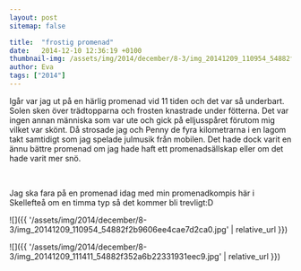 ```yaml
---
layout: post
sitemap: false

title:  "frostig promenad"
date:   2014-12-10 12:36:19 +0100
thumbnail-img: /assets/img/2014/december/8-3/img_20141209_110954_54882f2b9606ee4cae7d2ca0.jpg
author: Eva
tags: ["2014"]
---
```


Igår var jag ut på en härlig promenad vid 11 tiden och det var så underbart. Solen sken över trädtopparna och frosten knastrade under fötterna. Det var ingen annan människa som var ute och gick på elljusspåret förutom mig vilket var skönt. Då strosade jag och Penny de fyra kilometrarna i en lagom takt samtidigt som jag spelade julmusik från mobilen. Det hade dock varit en ännu bättre promenad om jag hade haft ett promenadsällskap eller om det hade varit mer snö.




 




Jag ska fara på en promenad idag med min promenadkompis här i Skellefteå om en timma typ så det kommer bli trevligt:D

![]({{ '/assets/img/2014/december/8-3/img_20141209_110954_54882f2b9606ee4cae7d2ca0.jpg'  | relative_url }})

![]({{ '/assets/img/2014/december/8-3/img_20141209_111411_54882f352a6b22331931eec9.jpg'  | relative_url }})

